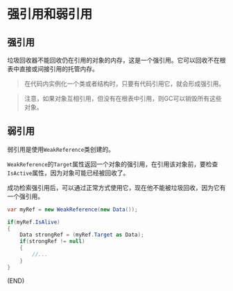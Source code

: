 # 强引用和弱引用    

## 强引用    

垃圾回收器不能回收仍在引用的对象的内存，这是一个强引用。它可以回收不在根表中直接或间接引用的托管内存。    

> 在代码内实例化一个类或者结构时，只要有代码引用它，就会形成强引用。    

> 注意，如果对象互相引用，但没有在根表中引用，则GC可以销毁所有这些对象。    


## 弱引用    

弱引用是使用`WeakReference`类创建的。    

`WeakReference`的`Target`属性返回一个对象的强引用，在引用该对象前，要检查`IsActive`属性，因为对象可能已经被回收了。    

成功检索强引用后，可以通过正常方式使用它，现在他不能被垃圾回收，因为它有一个强引用。    

```C#    
var myRef = new WeakReference(new Data());

if(myRef.IsAlive)
{
    Data strongRef = (myRef.Target as Data);
    if(strongRef != null)
    {
        //...
    }
}
```


(END)    